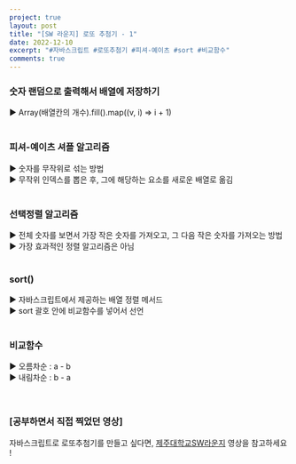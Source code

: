 ```yaml
---
project: true
layout: post
title: "[SW 라운지] 로또 추첨기 - 1"
date: 2022-12-10
excerpt: "#자바스크립트 #로또추첨기 #피셔-예이츠 #sort #비교함수"
comments: true
---
```


### 숫자 랜덤으로 출력해서 배열에 저장하기 <br>
▶️ Array(배열칸의 개수).fill().map((v, i) => i + 1) <br> 
<br>
### 피셔-예이츠 셔플 알고리즘<br>
▶️ 숫자를 무작위로 섞는 방법 <br>
▶️ 무작위 인덱스를 뽑은 후, 그에 해당하는 요소를 새로운 배열로 옮김 <br> 
<br>
### 선택정렬 알고리즘 <br>
▶️ 전체 숫자를 보면서 가장 작은 숫자를 가져오고, 그 다음 작은 숫자를 가져오는 방법 <br>
▶ 가장 효과적인 정렬 알고리즘은 아님 <br> 
<br>
### sort() <br>
▶️ 자바스크립트에서 제공하는 배열 정렬 메서드 <br>
▶ sort 괄호 안에 비교함수를 넣어서 선언 <br>
<br>
### 비교함수 <br>
▶️ 오름차순 : a - b <br>
▶ 내림차순 : b - a <br> 
<br>
<br>

### [공부하면서 직접 찍었던 영상]

자바스크립트로 로또추첨기를 만들고 싶다면, [제주대학교SW라운지](https://www.youtube.com/watch?v=XJVnWVw27hI&list=PLkb1-AwKYLZb0vV-DPGhtk_wHmrtYnh1G&index=7) 영상을 참고하세요 !

